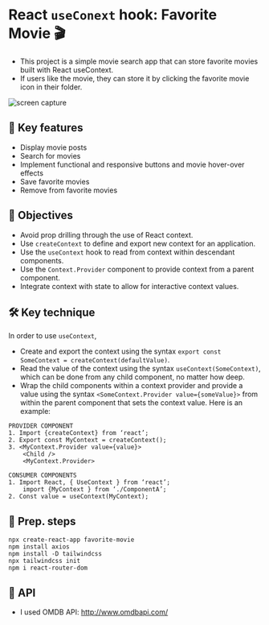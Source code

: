 # React `useConext` hook: Favorite Movie 🎬

- This project is a simple movie search app that can store favorite movies built with React useContext.
- If users like the movie, they can store it by clicking the favorite movie icon in their folder.

<img alt='screen capture' src="/assets/favoriteMovie.gif"></div>

## 🔑 Key features

- Display movie posts
- Search for movies
- Implement functional and responsive buttons and movie hover-over effects
- Save favorite movies
- Remove from favorite movies

## 🎯 Objectives

- Avoid prop drilling through the use of React context.
- Use `createContext` to define and export new context for an application.
- Use the `useContext` hook to read from context within descendant components.
- Use the `Context.Provider` component to provide context from a parent component.
- Integrate context with state to allow for interactive context values.

## 🛠️ Key technique

In order to use `useContext`,

- Create and export the context using the syntax `export const SomeContext = createContext(defaultValue)`.
- Read the value of the context using the syntax `useContext(SomeContext)`, which can be done from any child component, no matter how deep.
- Wrap the child components within a context provider and provide a value using the syntax `<SomeContext.Provider value={someValue}>` from within the parent component that sets the context value.
  Here is an example:

```
PROVIDER COMPONENT
1. Import {createContext} from ‘react’;
2. Export const MyContext = createContext();
3. <MyContext.Provider value={value}>
	<Child />
	<MyContext.Provider>

CONSUMER COMPONENTS
1. Import React, { UseContext } from ‘react’;
	import {MyContext } from ‘./ComponentA’;
2. Const value = useContext(MyContext);
```

## 📝 Prep. steps

```
npx create-react-app favorite-movie
npm install axios
npm install -D tailwindcss
npx tailwindcss init
npm i react-router-dom
```

## 🔗 API

- I used OMDB API: http://www.omdbapi.com/
